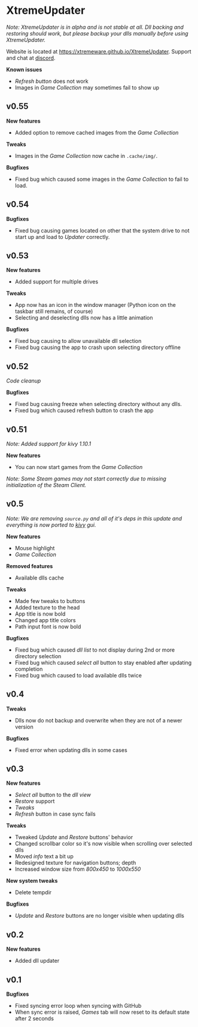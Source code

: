 # XtremeUpdater
*Note: XtremeUpdater is in alpha and is not stable at all. Dll backing and restoring should work, but please backup your dlls manually before using XtremeUpdater.*

Website is located at https://xtremeware.github.io/XtremeUpdater.
Support and chat at [discord](https://discord.gg/ZD6rxw9).

**Known issues**
  - *Refresh button* does not work
  - Images in *Game Collection* may sometimes fail to show up

## v0.55
**New features**
  - Added option to remove cached images from the *Game Collection*

**Tweaks**
  - Images in the *Game Collection* now cache in `.cache/img/`.

**Bugfixes**
  - Fixed bug which caused some images in the *Game Collection* to fail to load.

## v0.54
**Bugfixes**
  - Fixed bug causing games located on other that the system drive to not start up and load to *Updater* correctly.

## v0.53
**New features**
  - Added support for multiple drives

**Tweaks**
  - App now has an icon in the window manager (Python icon on the taskbar still remains, of course)
  - Selecting and deselecting dlls now has a little animation

**Bugfixes**
  - Fixed bug causing to allow unavailable dll selection
  - Fixed bug causing the app to crash upon selecting directory offline

## v0.52
*Code cleanup*

**Bugfixes**
 - Fixed bug causing freeze when selecting directory without any dlls.
 - Fixed bug which caused refresh button to crash the app

## v0.51
*Note: Added support for kivy 1.10.1*

 **New features**
  - You can now start games from the *Game Collection*
  
  *Note: Some Steam games may not start correctly due to missing initialization of the Steam Client.*

## v0.5
*Note: We are removing `source.py` and all of it's deps in this update and everything is now ported to [kivy](https://github.com/kivy/kivy) gui.*

  **New features**
   - Mouse highlight
   - *Game Collection*

  **Removed features**
   - Available dlls cache

  **Tweaks**
   - Made few tweaks to buttons
   - Added texture to the head
   - App title is now bold
   - Changed app title colors
   - Path input font is now bold

  **Bugfixes**
   - Fixed bug which caused *dll list* to not display during 2nd or more directory selection
   - Fixed bug which caused *select all* button to stay enabled after updating completion
   - Fixed bug which caused to load available dlls twice

## v0.4
**Tweaks**
   - Dlls now do not backup and overwrite when they are not of a newer version

**Bugfixes**
   - Fixed error when updating dlls in some cases

## v0.3
  **New features**
   - *Select all* button to the *dll view*
   - *Restore* support
   - *Tweaks*
   - *Refresh* button in case sync fails

   **Tweaks**
   - Tweaked *Update* and *Restore* buttons' behavior
   - Changed scrollbar color so it's now visible when scrolling over selected dlls
   - Moved *info* text a bit up
   - Redesigned texture for navigation buttons; depth
   - Increased window size from *800x450* to *1000x550*

  **New system tweaks**
   - Delete tempdir

   **Bugfixes**
   - *Update* and *Restore* buttons are no longer visible when updating dlls

## v0.2
 **New features**
  - Added dll updater

## v0.1
**Bugfixes**
- Fixed syncing error loop when syncing with GitHub
- When sync error is raised, _Games_ tab will now reset to its default state after 2 seconds